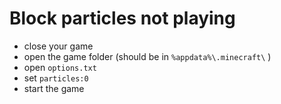 # Block particles not playing

* close your game
* open the game folder \(should be in `%appdata%\.minecraft\` \)
* open `options.txt`
* set `particles:0`
* start the game

